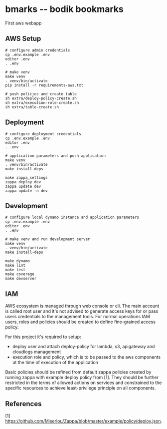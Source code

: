 # bmarks -- bodik bookmarks

First aws webapp


## AWS Setup

```
# configure admin credentials
cp .env.example .env
editor .env
. .env

# make venv
make venv
. venv/bin/activate
pip install -r requirements-aws.txt 

# push policies and create table
sh extra/deploy-policy-create.sh
sh extra/execution-role-create.sh
sh extra/table-create.sh
```

## Deployment

```
# configure deployment credentials
cp .env.example .env
editor .env
. .env

# application parameters and push application
make venv
. venv/bin/activate
make install-deps

make zappa_settings
zappa deploy dev
zappa update dev
zappa update -n dev
```

## Development

```
# configure local dynamo instance and application parameters
cp .env.example .env
editor .env
. .env

# make venv and run development server
make venv
. venv/bin/activate
make install-deps

make dynamo
make lint
make test
make coverage
make devserver
```


## IAM

AWS ecosystem is managed through web console or cli. The main account is called
root user and it's not advised to generate access keys for or pass users
credentials to the management tools. For normal operations IAM
users, roles and policies should be created to define fine-grained access policy.

For this project it's required to setup:
  * deploy user and attach deploy-policy for lambda, s3, apigateway and cloudlogs management
  * execution role and policy, which is to be passed to the aws components at the time of execution of the application

Basic policies should be refined from default zappa policies created by running
zappa with example deploy policy from [1]. They should be further restricted in
the terms of allowed actions on services and constrained to the specific
resources to achieve least-privilege principle on all components.


## References

[1] https://github.com/Miserlou/Zappa/blob/master/example/policy/deploy.json.
